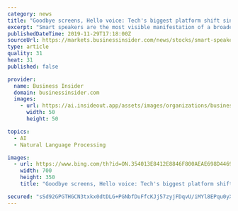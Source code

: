 ```yaml
---
category: news
title: "Goodbye screens, Hello voice: Tech's biggest platform shift since the smartphone is happening. Here's what it means."
excerpt: "Smart speakers are the most visible manifestation of a broader shift happening in tech: the rise of voice computing. Thanks to advances in speech recognition, artificial intelligence and processing power, it's now possible to step away from the screens of PCs and phones, and tap into the internet simply by speaking. The virtual assistants that ..."
publishedDateTime: 2019-11-29T17:18:00Z
sourceUrl: https://markets.businessinsider.com/news/stocks/smart-speakers-voice-computing-tech-platform-shift-what-to-know-2019-11-1028727092
type: article
quality: 31
heat: 31
published: false

provider:
  name: Business Insider
  domain: businessinsider.com
  images:
    - url: https://ai.insideout.app/assets/images/organizations/businessinsider.com-50x50.jpg
      width: 50
      height: 50

topics:
  - AI
  - Natural Language Processing

images:
  - url: https://www.bing.com/th?id=ON.354013E8412E8846F800AEAE698D4469
    width: 700
    height: 350
    title: "Goodbye screens, Hello voice: Tech's biggest platform shift since the smartphone is happening. Here's what it means."

secured: "sSd92GPGTHGCN3txkx0dtDLG+PGNbfDuFfcKJj57zyjFDqvU/iMYl8EPqu0yX/vp+8uu98WwmgRr0+bJ2eWny8jueMYiYksoDCWKJM0Wwwwu8ObHwNzkTyEn7urHynvkm+MAftDdeIrdVY8scT+SE24kGcMYiQuAnWuhyFRkGUMkKN4+miy7Sv57peCBS8udDjuUedpQ+FXM+mZ57Zcno6CVXX8jYWMhI9A5n0DnWkyrXlYINt9IDXWPBSKbDowkp8MeN49E8CF3pT6430pnFg==;Ve/Wsds4JpYv6ApEOyqKqw=="
---
```


